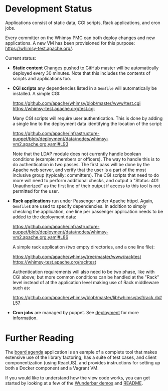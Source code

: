 Development Status
==================

Applications consist of static data, CGI scripts, Rack applications, and 
cron jobs.

Every committer on the Whimsy PMC can both
deploy changes and new applications.  A new VM has been provisioned for this
purpose: https://whimsy-test.apache.org/.

Current status:

 * **Static content**  Changes pushed to GitHub master will be
   automatically deployed every 30 minutes.  Note that this includes the
   contents of scripts and applications too.
  
 * **CGI scripts** any dependencies listed in a `Gemfile` will
   automatically be installed.  A simple CGI:

    https://github.com/apache/whimsy/blob/master/www/test.cgi
    https://whimsy-test.apache.org/test.cgi

   Many CGI scripts will require user authentication.  This is done by adding
   a single line to the deployment data identifying the location of the
   script:

    https://github.com/apache/infrastructure-puppet/blob/deployment/data/nodes/whimsy-vm2.apache.org.yaml#L93

   Note that the LDAP module does not currently handle boolean conditions
   (example: members or officers).  The way to handle this is to do
   authentication in two passes.  The first pass will be done by the Apache
   web server, and verify that the user is a part of the most inclusive group
   (typically: committers).  The CGI scripts that need to do more will need to
   perform additional checks, and output a "Status: 401 Unauthorized" as the
   first line of their output if access to this tool is not permitted for the
   user.

 * **Rack applications** run under Passenger under Apache httpd.
   Again, `Gemfile`s are used to specify dependencies.  In addition to simply
   checking the application, one line per passenger application needs to be added
   to the deployment data:

    https://github.com/apache/infrastructure-puppet/blob/deployment/data/nodes/whimsy-vm2.apache.org.yaml#L86

   A simple rack application (two empty directories, and a one line file):

    https://github.com/apache/whimsy/tree/master/www/racktest
    https://whimsy-test.apache.org/racktest

   Authentication requirements will also need to be two phase, like with CGI
   above; but more common conditions can be handled at the "Rack" level
   instead of at the application level making use of Rack middleware such as:

    https://github.com/apache/whimsy/blob/master/lib/whimsy/asf/rack.rb#L57
    
 * **Cron jobs** are managed by puppet.  See [deployment](DEPLOYMENT.md) for more
   information.


Further Reading
===============

The [board agenda](https://github.com/rubys/whimsy-agenda#readme) application
is an eample of a complete tool that makes extensive use of the library
factoring, has a suite of test cases, and client componentization (using
ReactJS), and provides instructions for setting up both a Docker component and
a Vagrant VM.

If you would like to understand how the view code works, you can get started
by looking at a few of the
[Wunderbar demos](https://github.com/rubys/wunderbar/tree/master/demo)
and [README](https://github.com/rubys/wunderbar/blob/master/README.md).
